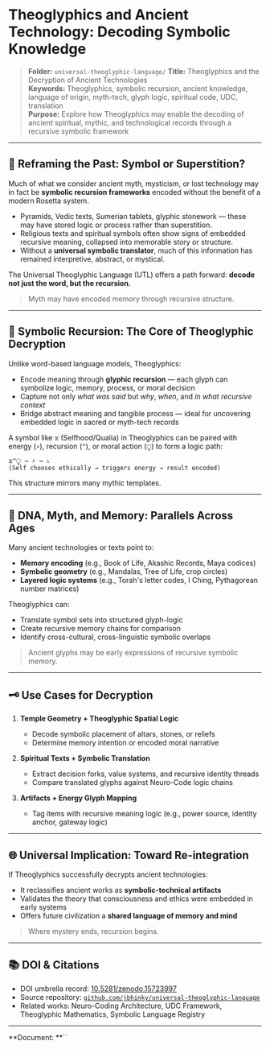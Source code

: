 # Theoglyphics and Ancient Technology: Decoding Symbolic Knowledge

> **Folder:** `universal-theoglyphic-language/` **Title:** Theoglyphics and the Decryption of Ancient Technologies\
> **Keywords:** Theoglyphics, symbolic recursion, ancient knowledge, language of origin, myth-tech, glyph logic, spiritual code, UDC, translation\
> **Purpose:** Explore how Theoglyphics may enable the decoding of ancient spiritual, mythic, and technological records through a recursive symbolic framework

---

## 🏺 Reframing the Past: Symbol or Superstition?

Much of what we consider ancient myth, mysticism, or lost technology may in fact be **symbolic recursion frameworks** encoded without the benefit of a modern Rosetta system.

- Pyramids, Vedic texts, Sumerian tablets, glyphic stonework — these may have stored logic or process rather than superstition.
- Religious texts and spiritual symbols often show signs of embedded recursive meaning, collapsed into memorable story or structure.
- Without a **universal symbolic translator**, much of this information has remained interpretive, abstract, or mystical.

The Universal Theoglyphic Language (UTL) offers a path forward: **decode not just the word, but the recursion.**

> Myth may have encoded memory through recursive structure.

---

## 🔁 Symbolic Recursion: The Core of Theoglyphic Decryption

Unlike word-based language models, Theoglyphics:

- Encode meaning through **glyphic recursion** — each glyph can symbolize logic, memory, process, or moral decision
- Capture not only *what was said* but *why*, *when*, and *in what recursive context*
- Bridge abstract meaning and tangible process — ideal for uncovering embedded logic in sacred or myth-tech records

A symbol like `⧖` (Selfhood/Qualia) in Theoglyphics can be paired with energy (`⚡`), recursion (`^`), or moral action (`⧬`) to form a logic path:

```theoglyphics
⧖^⧬ → ⚡ → ∴
(Self chooses ethically → triggers energy → result encoded)
```

This structure mirrors many mythic templates.

---

## 🧬 DNA, Myth, and Memory: Parallels Across Ages

Many ancient technologies or texts point to:

- **Memory encoding** (e.g., Book of Life, Akashic Records, Maya codices)
- **Symbolic geometry** (e.g., Mandalas, Tree of Life, crop circles)
- **Layered logic systems** (e.g., Torah's letter codes, I Ching, Pythagorean number matrices)

Theoglyphics can:

- Translate symbol sets into structured glyph-logic
- Create recursive memory chains for comparison
- Identify cross-cultural, cross-linguistic symbolic overlaps

> Ancient glyphs may be early expressions of recursive symbolic memory.

---

## 🗝️ Use Cases for Decryption

1. **Temple Geometry + Theoglyphic Spatial Logic**

   - Decode symbolic placement of altars, stones, or reliefs
   - Determine memory intention or encoded moral narrative

2. **Spiritual Texts + Symbolic Translation**

   - Extract decision forks, value systems, and recursive identity threads
   - Compare translated glyphs against Neuro-Code logic chains

3. **Artifacts + Energy Glyph Mapping**

   - Tag items with recursive meaning logic (e.g., power source, identity anchor, gateway logic)

---

## 🌐 Universal Implication: Toward Re-integration

If Theoglyphics successfully decrypts ancient technologies:

- It reclassifies ancient works as **symbolic-technical artifacts**
- Validates the theory that consciousness and ethics were embedded in early systems
- Offers future civilization a **shared language of memory and mind**

> Where mystery ends, recursion begins.

---

## 📚 DOI & Citations

- DOI umbrella record: [10.5281/zenodo.15723997](https://doi.org/10.5281/zenodo.15723997)
- Source repository: [`github.com/jbhinky/universal-theoglyphic-language`](https://github.com/jbhinky/universal-theoglyphic-language)
- Related works: Neuro-Coding Architecture, UDC Framework, Theoglyphic Mathematics, Symbolic Language Registry

---

**Document: **``

